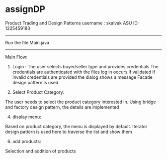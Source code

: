 # assignDP

Product Trading and Design Patterns 
username : skalvak     ASU ID:  1225459183
************

Run the file Main.java 

************

Main Flow:

1) Login : 
The user selects buyer/seller type and provides credentials
The credentials are authenticated with the files 
log in occurs if validated
if invalid credentials are provided the dialog shows a message 
Facade design pattern is used.


2) Select Product Category:

The user needs to select the product category interested in. Using bridge and factory design pattern, the details are implemented

4) display menu:

Based on product category, the menu is displayed by default. Iterator design pattern is used here to traverse the list and show them


6) add products:

Selection and addition of products



